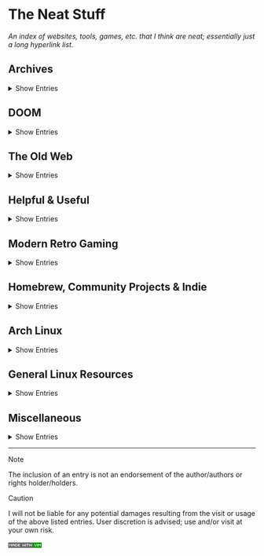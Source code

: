 # The Neat Stuff
_An index of websites, tools, games, etc. that I think are neat; essentially just a long hyperlink list._


## Archives
<details>
<summary>Show Entries</summary>

### Miscellaneous

- [Internet Archive](https://archive.org/)

- [DiscMaster](https://discmaster.textfiles.com/)

- [The Mutopia Project](https://www.mutopiaproject.org/)

- [WinWorld](https://winworldpc.com/home)

- [The Web Gallery of Art](https://www.wga.hu/)

### Literature

- [Project Gutenberg](https://www.gutenberg.org/)

  - [Castellio](https://castellio.de/)

- [E-LIS](http://eprints.rclis.org/)

- [HAL](https://hal.science/)

### Gaming

- [The Hidden Palace](https://hiddenpalace.org/Main_Page)

- [The Cutting Room Floor](https://tcrf.net/The_Cutting_Room_Floor)

- [GameBrew](https://www.gamebrew.org/wiki/Main_Page)

- [DOS Games Archive](https://www.dosgamesarchive.com/)

- [Out of Print Archive](https://www.outofprintarchive.com/)

- [RGB Classic Games](https://www.classicdosgames.com/)

- [Open Source Game Clones](https://osgameclones.com/)

- [replacementdocs](http://www.replacementdocs.com/)

### European Archives

- [Bundesarchiv](https://www.bundesarchiv.de/DE/Navigation/Home/home.html)

- [Narodowe Archiwum Cyfrowe](https://www.nac.gov.pl/)

- [Národní Archiv](https://www.nacr.cz/)

- [Historical Archives of the EU](https://www.eui.eu/en/academic-units/historical-archives-of-the-european-union)

- [Europeana](https://www.europeana.eu/)

- [Europe PMC](https://europepmc.org/)

- [European Genome-phenome Archive](https://ega-archive.org/)

</details>

## DOOM
<details>
<summary>Show Entries</summary>

### Resources

- [Doomworld/idgames](https://www.doomworld.com/idgames/)

- [Doom Speed Demo Archive](https://dsdarchive.com/)

- [Freedoom](https://freedoom.github.io/)

- [The Doom Wiki](https://doomwiki.org/wiki/Entryway)

### Special Source-Ports

- [Doom 64 EX+](https://github.com/atsb/Doom64EX-Plus)

- [PsyDoom](https://github.com/BodbDearg/PsyDoom)

- [Phoenix DOOM](https://github.com/BodbDearg/phoenix_doom)

- [CRY](https://github.com/JNechaevsky/CRY)

- [GBADoom](https://github.com/doomhack/GBADoom)

- [Doom8088](https://github.com/FrenkelS/Doom8088)

- [STDOOM](https://github.com/indyjo/STDOOM)

- [DOOM-ASCII](https://github.com/wojciech-graj/doom-ascii)

### Map & Mod Tools

- [SLADE](https://slade.mancubus.net/)

- [WhackEd4](https://www.teamhellspawn.com/exl/whacked4/)

- [DeuTex](https://github.com/Doom-Utils/deutex)

- [WadFusion](https://github.com/Owlet7/wadfusion)

- [Doom Text Generator](https://c.eev.ee/doom-text-generator/)

</details>

## The Old Web
<details>
<summary>Show Entries</summary>

### Active web Collections

- [Wiby](https://wiby.me/)

- [404PageFound](https://www.404pagefound.com/)

- [OldWeb.Today](https://oldweb.today/)

### Archives

- [Wayback Machine](https://web.archive.org/)

- [Protoweb](https://protoweb.org/)

- [Web Design Museum](https://www.webdesignmuseum.org/)

</details>

## Helpful & Useful
<details>
<summary>Show Entries</summary>

### Cybersecurity & Clean Web

- [The No More Ransom Project](https://www.nomoreransom.org/)

- [Have I Been Pwned?](https://haveibeenpwned.com/)

- [IP/DNS Detect](https://ipleak.net/)

- [ClamAV](https://www.clamav.net/)

- [uBlock Origin](https://github.com/gorhill/uBlock)

- [1Hosts](https://github.com/badmojr/1Hosts)

- [Quad9](https://quad9.net/)

- [Sefinek's Blocklist Collection](https://github.com/sefinek/Sefinek-Blocklist-Collection)

- [Pi-hole](https://pi-hole.net/)

- [Huge AI Blocklist](https://github.com/laylavish/uBlockOrigin-HUGE-AI-Blocklist)

- [NoScript Security Suite](https://noscript.net/)

### Miscellaneous

- [OpenStreetMap](https://www.openstreetmap.org/)

- [ToS;DR](https://tosdr.org/)

- [ValiDrive](https://www.grc.com/ValiDrive.htm)

- [QuickHash-GUI](https://www.quickhash-gui.org/)

- [The Art of Command Line](https://github.com/jlevy/the-art-of-command-line)

- [Are We Anti-Cheat Yet?](https://areweanticheatyet.com/)

- [Open RSS](https://openrss.org/)

- [European Alternatives](https://european-alternatives.eu/alternatives-to)

- [Made O'Meter](https://madeometer.com/)

- [Dark Visitors](https://darkvisitors.com/)

- [yabridge](https://github.com/robbert-vdh/yabridge)

- [Buy European](https://buy-european.net/)

- [Anubis](https://github.com/TecharoHQ/anubis)

- [AlternativeTo](https://alternativeto.net/)

- [Hiren's BootCD](https://www.hirensbootcd.org/)

- [Ventoy](https://www.ventoy.net/en/index.html)

- [SystemRescue](https://www.system-rescue.org/)

- [Rufus](https://github.com/pbatard/rufus)

- [Go European](https://www.goeuropean.org/)

- [MemTest86](https://www.memtest86.com/)

- [Super Grub2 Disk](https://www.supergrubdisk.org/super-grub2-disk/)

</details>

## Modern Retro Gaming
<details>
<summary>Show Entries</summary>

### Emulators & Interpreters
#### Multi Emus & Interpreters

- [ScummVM](https://www.scummvm.org/)

- [DREAMM](https://aarongiles.com/dreamm/)

- [Retroarch](https://retroarch.com/)

- [Mednafen](https://mednafen.github.io/)

- [Mesen2](https://github.com/SourMesen/Mesen2)

- [Supermodel](https://github.com/trzy/Supermodel)

- [MAME](https://www.mamedev.org/)

- [Atari800](https://github.com/atari800/atari800)

- [higan](https://github.com/higan-emu/higan)

- [Kega Fusion](https://kega-fusion.com/)

- [jgenesis](https://github.com/jsgroth/jgenesis)

- [ares](https://github.com/ares-emulator/ares)

#### Home Computers

- [DOSBox](https://www.dosbox.com/) / [DOSBox-X](https://dosbox-x.com/) / [DOSBox Staging](https://www.dosbox-staging.org/)

- [PCem](https://pcem-emulator.co.uk/)

- [VirtualXT](https://github.com/andreas-jonsson/virtualxt)

- [Fuse](https://fuse-emulator.sourceforge.net/)

- [86Box](https://86box.net/)

- [QEMU](https://www.qemu.org/)

  - [QtEmu](https://gitlab.com/qtemu/gui) (requires QEMU)

- [openMSX](https://github.com/openMSX/openMSX)

- [Tsugaru](https://github.com/captainys/TOWNSEMU)

- [VICE](https://vice-emu.sourceforge.io/)

- [X-Emulators](https://github.com/lgblgblgb/xemu)

- [Amiberry](https://github.com/BlitterStudio/amiberry)

#### Consoles
##### 1-3. Generation

- [Stella](https://github.com/stella-emu/stella)

##### 5. Generation

- [DuckStation](https://www.duckstation.org/)

- [Mupen64Plus](https://github.com/mupen64plus/mupen64plus-core) / [Rosalie's Mupen GUI](https://github.com/Rosalie241/RMG)

- [DaedalusX64](https://github.com/DaedalusX64/daedalus)

##### 6-7. Generation

- [PCSX2](https://pcsx2.net/)

- [Dolphin](https://dolphin-emu.org)

- [redream](https://redream.io/)

- [Xemu](https://github.com/xemu-project/xemu)

- [Xenia](https://github.com/xenia-project/xenia)

- [Cxbx-Reloaded](https://cxbx-reloaded.co.uk/)

- [RPCS3](https://rpcs3.net/)

- [Flycast](https://github.com/flyinghead/flycast)

##### Handheld

- [Visual Boy Advance - M](https://github.com/visualboyadvance-m/visualboyadvance-m)

- [PPSSPP](https://www.ppsspp.org/)

- [DeSmuME](https://github.com/TASEmulators/desmume)

- [melonDS](https://github.com/melonDS-emu/melonDS)

### Reimplementations, Ports & More

#### Shooter

- [QuakeSpasm](https://sourceforge.net/projects/quakespasm/) / [Ironwail](https://github.com/andrei-drexler/ironwail) / [vkQuake](https://github.com/Novum/vkQuake)

- [Yamagi Quake II](https://www.yamagi.org/quake2/) / [Yamagi Quake II Remaster](https://github.com/yquake2/yquake2remaster)

- [Raze](https://raze.zdoom.org/about)

- [iortcw](https://github.com/iortcw/iortcw)

- [ET: Legacy](https://github.com/etlegacy/etlegacy)

- [The Force Engine](https://theforceengine.github.io/)

- [Taradino](https://github.com/fabiangreffrath/taradino)

- [C-Dogs SDL](https://github.com/cxong/cdogs-sdl)

- [ECWolf](https://maniacsvault.net/ecwolf/) ([source code](https://bitbucket.org/ecwolf/ecwolf/src/master/))

- [BStone](https://github.com/bibendovsky/bstone)

- [SeriousSamClassic](https://github.com/tx00100xt/SeriousSamClassic) / [SeriousSamClassic-VK](https://github.com/tx00100xt/SeriousSamClassic-VK)

- [Xash3D](https://github.com/FWGS/xash3d-fwgs)

- [OpenTyrian](https://github.com/opentyrian/opentyrian)

- [Open Fodder](https://github.com/OpenFodder/openfodder)

- [Perfect Dark Decompilation](https://gitlab.com/ryandwyer/perfect-dark)

- [OpenJK](https://github.com/JACoders/OpenJK)

- [Avara](https://github.com/avaraline/Avara)

- [DXX-Rebirth](https://www.dxx-rebirth.com/)

- [mgs_reversing](https://github.com/FoxdieTeam/mgs_reversing)

- [Mighty Mike](https://github.com/jorio/MightyMike)

- [SDL Sopwith](https://github.com/fragglet/sdl-sopwith)

- [Taisei Project](https://github.com/taisei-project/taisei)

- [OldUnreal](https://oldunreal.com/)

- [sf64](https://github.com/sonicdcer/sf64)

- [OpenXRay](https://github.com/OpenXRay/xray-16)

#### Adventure

- [OpenLara](https://github.com/XProger/OpenLara)

- [TRX](https://github.com/LostArtefacts/TRX)

- [Zelda 64: Recompiled](https://github.com/Zelda64Recomp/Zelda64Recomp)

- [OpenRW](https://openrw.org/)

- [The Great Escape](https://github.com/dpt/The-Great-Escape-in-C)

- [FROTZ](https://gitlab.com/DavidGriffith/frotz)

#### RPG

- [DevilutionX](https://github.com/diasurgical/devilutionX)

- [OpenMW](https://openmw.org/)

- [Daggerfall Unity](https://github.com/Interkarma/daggerfall-unity)

- [OpenTESArena](https://github.com/afritz1/OpenTESArena)

- [Paper Mario Decompilation](https://github.com/pmret/papermario)

- [Angband](https://github.com/angband/angband)

- [Ambermoon.net](https://github.com/Pyrdacor/Ambermoon.net)

- [Exult](https://github.com/exult/exult)

- [FFNx](https://github.com/julianxhokaxhiu/FFNx)

#### Platformer

- [Rigel Engine](https://github.com/lethal-guitar/RigelEngine)

- [Jazz² Resurrection](https://deat.tk/jazz2/)

- [Symphony of the Night Decompilation](https://github.com/Xeeynamo/sotn-decomp)

- [Omnispeak](https://github.com/sulix/omnispeak)

- [sm64](https://github.com/n64decomp/sm64)

- [SDLPoP](https://github.com/NagyD/SDLPoP)

#### Driving

- [Dethrace](https://github.com/dethrace-labs/dethrace)

- [NFSIISE](https://github.com/zaps166/NFSIISE)

- [Mario Kart 64 Decompilation](https://github.com/n64decomp/mk64)

- [Dreerally](https://github.com/enriquesomolinos/DreeRally)

#### Strategy

- [OpenRA](https://www.openra.net/)

- [KeeperFX](https://keeperfx.net/)

- [CorsixTH](https://corsixth.com/)

- [OpenTTD](https://github.com/OpenTTD/OpenTTD)

- [Return To The Roots](https://github.com/Return-To-The-Roots/s25client)

- [OpenXcom](https://github.com/OpenXcom/OpenXcom)

- [swars](https://github.com/swfans/swars)

- [Dune Legacy](https://dunelegacy.sourceforge.net/website/)

#### Fighter

- [OpenBOR](https://github.com/DCurrent/openbor)

- [Barbarian](http://barbarian.1987.free.fr/indexEN.htm)

#### Miscellaneous

- [SpaceCadetPinball](https://github.com/k4zmu2a/SpaceCadetPinball)

#### Utilities, QOL & Enhancement

- [dgVoodoo2](https://github.com/dege-diosg/dgVoodoo2)

- [SilentPatch](https://cookieplmonster.github.io/silentpatch/)

- [WidescreenFixesPack](https://thirteenag.github.io/wfp)

- [Project2DFX](https://github.com/ThirteenAG/III.VC.SA.IV.Project2DFX)

- [VTMB: The Unofficial Patch](https://www.moddb.com/mods/vtmb-unofficial-patch)

- [OutRun2006Tweaks](https://github.com/emoose/OutRun2006Tweaks)

- [Grim Fandango Remastered HD](https://hexagon.codes/grimhd)

- [Metal Gear Solid Master Collection Fix](https://github.com/Lyall/MGSHDFix)

#### Modifier Tools

- [RomPatcher.js](https://github.com/marcrobledo/RomPatcher.js/)

</details>

## Homebrew, Community Projects & Indie
<details>
<summary>Show Entries</summary>

### Software
#### Tools/Data

- [LetterBomb - HackMii](https://please.hackmii.com/)

- [sodium64](https://github.com/Hydr8gon/sodium64)

- [LÖVE](https://love2d.org/)

- [Neon64 2.0](https://github.com/hcs64/neon64v2)

- [nds-bootstrap](https://github.com/DS-Homebrew/nds-bootstrap)

- [Swiss](https://github.com/emukidid/swiss-gc)

- [Open ROMs](https://github.com/MEGA65/open-roms)

#### Games

- [Famidash](https://github.com/famidash/famidash)

- [LibreQuake](https://github.com/MissLavender-LQ/LibreQuake)

- [Retro Flight Simulator](https://github.com/ruben3d/retroflightsim)

- [Rex Run](https://github.com/elseyf/rex-run-gb)

- [Celeste Classic GBA](https://github.com/JeffRuLz/Celeste-Classic-GBA/)

- [Ryuthela](https://tboddy.itch.io/ryuthela)

- [Flappy Bird for N64](https://github.com/meeq/FlappyBird-N64)

- [Dottie dreads nought](https://goldlocke.itch.io/dottie-dreads-nought)

- [Mario Builder 64](https://github.com/rovertronic/Mario-Builder-64)

#### Web Pages

- [ROMhacking.net](https://www.romhacking.net)

- [RomHack Plaza [Formerly RHDO]](https://romhackplaza.org/)

- [AGS (Game Search)](https://www.adventuregamestudio.co.uk/site/games/search/)

- [GameBanana](https://gamebanana.com/)

</details>

## Arch Linux
<details>
<summary>Show Entries</summary>

- [Arch Linux Homepage](https://archlinux.org/)

- [Chaotic AUR](https://aur.chaotic.cx/)

- [Arch Linux Historical Archive](https://archive.org/details/archlinuxarchive)

- [Pacman Mirrorlist Generator](https://archlinux.org/mirrorlist/)

</details>

## General Linux Resources
<details>
<summary>Show Entries</summary>

- [DistroSea](https://distrosea.com/)

- [Distro Chooser](https://distrochooser.de/)

- [Linux From Scratch](https://lfs.sourceforge.net/)

- [AppImage](https://appimage.org/)

- [Flathub](https://flathub.org/)

- [WineHQ](https://www.winehq.org/)

- [ProtonDB](https://www.protondb.com/)

- [All Things Linux](https://allthingslinux.org/)

- [It's FOSS](https://itsfoss.com/)

- [nixCraft](https://www.nixcraft.com/)

- [The Linux Documentation Project](https://tldp.org/)

- [Linux Journey](https://linuxjourney.com/)

</details>

## Miscellaneous
<details>
<summary>Show Entries</summary>

### Web Pages

- [ASCII Theater](https://ascii.theater/)

- [Mastodon emojo list](https://emojos.in/)

- [Scalable Pixels](https://www.scalablepixels.com/)

- [Choose a license](https://choosealicense.com/)

- [OpenMIDIProject](https://openmidiproject.opal.ne.jp/index_en.html)

- [Cool Text](https://cooltext.com/)

- [Dezoomify](https://dezoomify.ophir.dev/)

### Software

- [The Santroller Platform](https://github.com/Santroller/Santroller)

- [Czkawka](https://github.com/qarmin/czkawka)

- [SyncTERM](https://syncterm.bbsdev.net/)

- [cool-retro-term](https://github.com/Swordfish90/cool-retro-term)

- [MapSCII](https://github.com/rastapasta/mapscii)

- [yt-dlp](https://github.com/yt-dlp/yt-dlp)

- [gallery-dl](https://github.com/mikf/gallery-dl)

- [rusty-psn](https://github.com/RainbowCookie32/rusty-psn)

- [ntsc-rs](https://github.com/valadaptive/ntsc-rs)

- [Unhook YouTube](https://unhook.app/)

- [YouTube No Translation](https://youtube-no-translation.vercel.app/)

- [Bloopair](https://github.com/GaryOderNichts/Bloopair)

- [mt32-pi](https://github.com/dwhinham/mt32-pi)

- [mpv](https://mpv.io)

- [Tmux](https://github.com/tmux/tmux)

- [ASCIIQuarium](https://robobunny.com/projects/asciiquarium/html)

- [live-server](https://npmjs.com/package/live-server)

- [pipes.sh](https://github.com/pipeseroni/pipes.sh)

- [Vifm](https://github.com/vifm/vifm)

- [Ranger](https://ranger.github.io/)

- [Schism Tracker](https://github.com/schismtracker/schismtracker)

- [Vim](https://www.vim.org/) / [Neovim](https://neovim.io/)

- [NVTOP](https://github.com/Syllo/nvtop)

- [CAVA](https://github.com/karlstav/cava)

- [Captain's Log](https://github.com/NikolaDucak/caps-log)

- [csol](https://github.com/nielssp/csol)

- [BinEd](https://bined.exbin.org/)

- [Linux GPU Control Application (LACT)](https://github.com/ilya-zlobintsev/LACT)

- [Ruffle](https://ruffle.rs/)

- [Waterfox](https://www.waterfox.net/)

- [qutebrowser](https://qutebrowser.org/)

- [Ladybird](https://ladybird.org/)

- [MusicBrainz Picard](https://picard.musicbrainz.org/)

- [FamiStudio](https://github.com/BleuBleu/FamiStudio)

- [Flatseal](https://flathub.org/apps/com.github.tchx84.Flatseal)

- [Flatsweep](https://flathub.org/apps/io.github.giantpinkrobots.flatsweep)

- [Bottles](https://flathub.org/apps/com.usebottles.bottles)

- [Blanket](https://flathub.org/apps/com.rafaelmardojai.Blanket)

#### Vim Plugins

- [vim-plug](https://github.com/junegunn/vim-plug)

- [vim-instant-markdown](https://github.com/instant-markdown/vim-instant-markdown)

- [vimcolorschemes](https://vimcolorschemes.com/)

### Mobile Apps (Android)

- [Librera Reader](https://github.com/foobnix/LibreraReader)

- [Breezy Weather](https://github.com/breezy-weather/breezy-weather)

- [Organic Maps](https://git.omaps.dev/organicmaps/organicmaps)

- [Auxio](https://github.com/OxygenCobalt/Auxio)

- [Tuner](https://github.com/thetwom/Tuner)

- [F-Droid](https://f-droid.org/)

- [Aurora Store](https://gitlab.com/AuroraOSS/AuroraStore)

- [Fossify Suite](https://github.com/FossifyOrg)

- [Shizuku](https://shizuku.rikka.app/)

- [Canta](https://github.com/samolego/Canta)

- [microG](https://microg.org/)

- [Obtainium](https://obtainium.imranr.dev/)

- [ReVanced Manager](https://github.com/ReVanced/revanced-manager)

- [Currencies](https://github.com/sal0max/currencies)

- [Another notes app](https://github.com/maltaisn/another-notes-app/)

- [Termux](https://github.com/termux/termux-app)

- [ToS;DR App](https://github.com/tosdr/tosdr-android)

- [Tusky](https://codeberg.org/tusky/Tusky)

- [Sleep Timer](https://github.com/SimonMarquis/SleepTimer)

</details>
<hr>

> [!NOTE]
> The inclusion of an entry is not an endorsement of the author/authors or rights holder/holders.

> [!CAUTION]
> I will not be liable for any potential damages resulting from the visit or usage of the above listed entries.
> User discretion is advised; use and/or visit at your own risk.

![Made with Vim](./badge.png)
